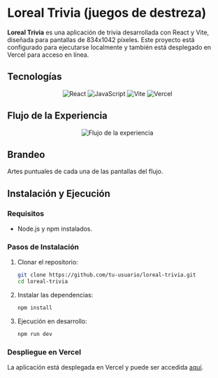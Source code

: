 # Loreal Trivia (juegos de destreza)

**Loreal Trivia** es una aplicación de trivia desarrollada con React y Vite, diseñada para pantallas de 834x1042 píxeles. Este proyecto está configurado para ejecutarse localmente y también está desplegado en Vercel para acceso en línea.

## Tecnologías

<p align='center'>
<img alt="React" src="https://img.shields.io/badge/-React-45b8d8?style=flat-square&logo=react&logoColor=white" />
<img alt="JavaScript" src="https://img.shields.io/badge/-JavaScript-F7DF1E?style=flat-square&logo=javascript&logoColor=black" />
<img alt="Vite" src="https://img.shields.io/badge/-Vite-646CFF?style=flat-square&logo=vite&logoColor=white" />
<img alt="Vercel" src="https://img.shields.io/badge/-Vercel-000000?style=flat-square&logo=vercel&logoColor=white" />
</p>

## Flujo de la Experiencia

<p align='center'>
<img src="https://i.imgur.com/ZWNAQ0d.png" alt="Flujo de la experiencia" />
</p>

## Brandeo

Artes puntuales de cada una de las pantallas del flujo.

## Instalación y Ejecución

### Requisitos

- Node.js y npm instalados.

### Pasos de Instalación

1. Clonar el repositorio:

    ```bash
    git clone https://github.com/tu-usuario/loreal-trivia.git
    cd loreal-trivia
    ```

2. Instalar las dependencias:

    ```bash
    npm install
    ```

3. Ejecución en desarrollo:

    ```bash
    npm run dev
    ```

### Despliegue en Vercel

La aplicación está desplegada en Vercel y puede ser accedida [aquí](https://loreal-trivia.vercel.app).

